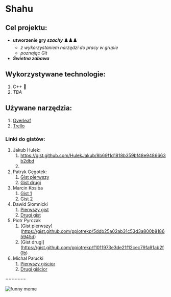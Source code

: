 # Shahu

## Cel projektu:
- **utworzenie gry *szachy* ♟️♟️♟️**
  - *z wykorzystaniem narzędzi do pracy w grupie* 
  - *poznając Git* 
- ***Świetna zabawa*** 

## Wykorzystywane technologie:
1. C++ :muscle:
2. *TBA*

## Używane narzędzia:
1. [Overleaf](https://www.overleaf.com/)
2. [Trello](https://trello.com/pl)

### Linki do gistów:

1. Jakub Hulek:
    1. https://gist.github.com/HulekJakub/8b69f1d1818b359bf48e9486663b2dbd
    2.
2. Patryk Gęgotek:
    1. [Gist pierwszy](https://gist.github.com/PatrykGegotek/42a88c839b1efd71b78e0ded89a4ba82)
    2. [Gist drugi](https://gist.github.com/PatrykGegotek/8baa1c0e21646951cbeafd9da809d739)
3. Marcin Kosiba
    1. [Gist 1](https://gist.github.com/kosibamarcin/ea3bcf9e059f2b157c9f3eac7e042cd2)
    2. [Gist 2](https://gist.github.com/kosibamarcin/5850d3ba0b73827b12d101f745bc1354)
4. Dawid Słomnicki
    1. [Pierwszy gist](https://gist.github.com/senior-cpp-developer/a4ba9499f8433d27156805074f505c8e)
    2. [Drugi gist](https://gist.github.com/senior-cpp-developer/f1374d0d8386bf23c27d9c8e20ac3eba)
5. Piotr Pyrczak
    1. [Gist pierwszy] (https://gist.github.com/ppiotrekp/5ddb25a02ab31c53d3a800b81865945d)
    2. [Gist drugi] (https://gist.github.com/ppiotrekp/f1011973e3de21f12cec79fa91ab2f0b)
6. Michał Pałucki
    1. [Pierwszy giścior](https://gist.github.com/uknowmee/495760aa15c55c4114b17cf2889a7048)
    2. [Drugi giścior](https://gist.github.com/uknowmee/69075e5ab6b0d57a0d1639bfa7c72304)

=======

   

![funny meme](https://preview.redd.it/iwo3dlg7vnw51.jpg?width=640&crop=smart&auto=webp&s=7173596003972067649c5f99b773a48facb54e80)

